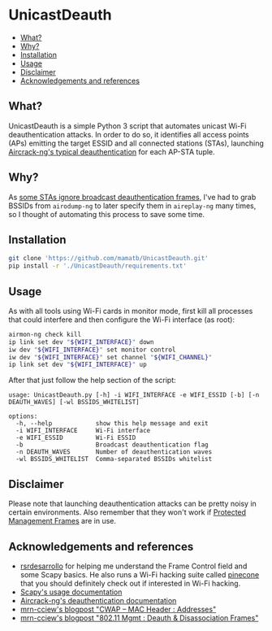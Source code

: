 # UnicastDeauth

* [What?](#what)
* [Why?](#why)
* [Installation](#installation)
* [Usage](#usage)
* [Disclaimer](#disclaimer)
* [Acknowledgements and references](#acknowledgements_and_references)

## What? <a name="what" />

UnicastDeauth is a simple Python 3 script that automates unicast Wi-Fi deauthentication attacks. In order to do so, it identifies all access points (APs) emitting the target ESSID and all connected stations (STAs), launching [Aircrack-ng's typical deauthentication](https://www.aircrack-ng.org/doku.php?id=deauthentication#typical_deauthentication) for each AP-STA tuple.

## Why? <a name="why" />

As [some STAs ignore broadcast deauthentication frames](https://www.aircrack-ng.org/doku.php?id=deauthentication#why_does_deauthentication_not_work), I've had to grab BSSIDs from `airodump-ng` to later specify them in `aireplay-ng` many times, so I thought of automating this process to save some time.

## Installation <a name="installation" />

```bash
git clone 'https://github.com/mamatb/UnicastDeauth.git'
pip install -r './UnicastDeauth/requirements.txt'
```

## Usage <a name="usage" />

As with all tools using Wi-Fi cards in monitor mode, first kill all processes that could interfere and then configure the Wi-Fi interface (as root):
```bash
airmon-ng check kill
ip link set dev "${WIFI_INTERFACE}" down
iw dev "${WIFI_INTERFACE}" set monitor control
iw dev "${WIFI_INTERFACE}" set channel "${WIFI_CHANNEL}"
ip link set dev "${WIFI_INTERFACE}" up
```
After that just follow the help section of the script:
```
usage: UnicastDeauth.py [-h] -i WIFI_INTERFACE -e WIFI_ESSID [-b] [-n DEAUTH_WAVES] [-wl BSSIDS_WHITELIST]

options:
  -h, --help            show this help message and exit
  -i WIFI_INTERFACE     Wi-Fi interface
  -e WIFI_ESSID         Wi-Fi ESSID
  -b                    Broadcast deauthentication flag
  -n DEAUTH_WAVES       Number of deauthentication waves
  -wl BSSIDS_WHITELIST  Comma-separated BSSIDs whitelist
```

## Disclaimer <a name="disclaimer" />

Please note that launching deauthentication attacks can be pretty noisy in certain environments. Also remember that they won't work if [Protected Management Frames](https://www.wi-fi.org/beacon/philipp-ebbecke/protected-management-frames-enhance-wi-fi-network-security) are in use.

## Acknowledgements and references <a name="acknowledgements_and_references" />

* [rsrdesarrollo](https://github.com/rsrdesarrollo) for helping me understand the Frame Control field and some Scapy basics. He also runs a Wi-Fi hacking suite called [pinecone](https://github.com/pinecone-wifi/pinecone) that you should definitely check out if interested in Wi-Fi hacking.
* [Scapy's usage documentation](https://scapy.readthedocs.io/en/latest/usage.html)
* [Aircrack-ng's deauthentication documentation](https://www.aircrack-ng.org/doku.php?id=deauthentication)
* [mrn-cciew's blogpost "CWAP – MAC Header : Addresses"](https://mrncciew.com/2014/09/28/cwap-mac-headeraddresses/)
* [mrn-cciew's blogpost "802.11 Mgmt : Deauth & Disassociation Frames"](https://mrncciew.com/2014/10/11/802-11-mgmt-deauth-disassociation-frames/)
